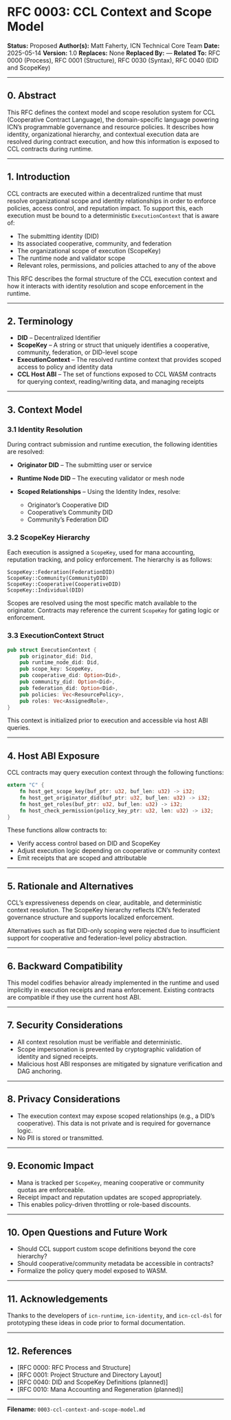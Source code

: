 # RFC 0003: CCL Context and Scope Model

**Status:** Proposed
**Author(s):** Matt Faherty, ICN Technical Core Team
**Date:** 2025-05-14
**Version:** 1.0
**Replaces:** None
**Replaced By:** —
**Related To:** RFC 0000 (Process), RFC 0001 (Structure), RFC 0030 (Syntax), RFC 0040 (DID and ScopeKey)

---

## 0. Abstract

This RFC defines the context model and scope resolution system for CCL (Cooperative Contract Language), the domain-specific language powering ICN’s programmable governance and resource policies. It describes how identity, organizational hierarchy, and contextual execution data are resolved during contract execution, and how this information is exposed to CCL contracts during runtime.

---

## 1. Introduction

CCL contracts are executed within a decentralized runtime that must resolve organizational scope and identity relationships in order to enforce policies, access control, and reputation impact. To support this, each execution must be bound to a deterministic `ExecutionContext` that is aware of:

* The submitting identity (DID)
* Its associated cooperative, community, and federation
* The organizational scope of execution (ScopeKey)
* The runtime node and validator scope
* Relevant roles, permissions, and policies attached to any of the above

This RFC describes the formal structure of the CCL execution context and how it interacts with identity resolution and scope enforcement in the runtime.

---

## 2. Terminology

* **DID** – Decentralized Identifier
* **ScopeKey** – A string or struct that uniquely identifies a cooperative, community, federation, or DID-level scope
* **ExecutionContext** – The resolved runtime context that provides scoped access to policy and identity data
* **CCL Host ABI** – The set of functions exposed to CCL WASM contracts for querying context, reading/writing data, and managing receipts

---

## 3. Context Model

### 3.1 Identity Resolution

During contract submission and runtime execution, the following identities are resolved:

* **Originator DID** – The submitting user or service
* **Runtime Node DID** – The executing validator or mesh node
* **Scoped Relationships** – Using the Identity Index, resolve:

  * Originator’s Cooperative DID
  * Cooperative’s Community DID
  * Community’s Federation DID

### 3.2 ScopeKey Hierarchy

Each execution is assigned a `ScopeKey`, used for mana accounting, reputation tracking, and policy enforcement. The hierarchy is as follows:

```
ScopeKey::Federation(FederationDID)
ScopeKey::Community(CommunityDID)
ScopeKey::Cooperative(CooperativeDID)
ScopeKey::Individual(DID)
```

Scopes are resolved using the most specific match available to the originator. Contracts may reference the current `ScopeKey` for gating logic or enforcement.

### 3.3 ExecutionContext Struct

```rust
pub struct ExecutionContext {
    pub originator_did: Did,
    pub runtime_node_did: Did,
    pub scope_key: ScopeKey,
    pub cooperative_did: Option<Did>,
    pub community_did: Option<Did>,
    pub federation_did: Option<Did>,
    pub policies: Vec<ResourcePolicy>,
    pub roles: Vec<AssignedRole>,
}
```

This context is initialized prior to execution and accessible via host ABI queries.

---

## 4. Host ABI Exposure

CCL contracts may query execution context through the following functions:

```rust
extern "C" {
    fn host_get_scope_key(buf_ptr: u32, buf_len: u32) -> i32;
    fn host_get_originator_did(buf_ptr: u32, buf_len: u32) -> i32;
    fn host_get_roles(buf_ptr: u32, buf_len: u32) -> i32;
    fn host_check_permission(policy_key_ptr: u32, len: u32) -> i32;
}
```

These functions allow contracts to:

* Verify access control based on DID and ScopeKey
* Adjust execution logic depending on cooperative or community context
* Emit receipts that are scoped and attributable

---

## 5. Rationale and Alternatives

CCL’s expressiveness depends on clear, auditable, and deterministic context resolution. The ScopeKey hierarchy reflects ICN’s federated governance structure and supports localized enforcement.

Alternatives such as flat DID-only scoping were rejected due to insufficient support for cooperative and federation-level policy abstraction.

---

## 6. Backward Compatibility

This model codifies behavior already implemented in the runtime and used implicitly in execution receipts and mana enforcement. Existing contracts are compatible if they use the current host ABI.

---

## 7. Security Considerations

* All context resolution must be verifiable and deterministic.
* Scope impersonation is prevented by cryptographic validation of identity and signed receipts.
* Malicious host ABI responses are mitigated by signature verification and DAG anchoring.

---

## 8. Privacy Considerations

* The execution context may expose scoped relationships (e.g., a DID’s cooperative). This data is not private and is required for governance logic.
* No PII is stored or transmitted.

---

## 9. Economic Impact

* Mana is tracked per `ScopeKey`, meaning cooperative or community quotas are enforceable.
* Receipt impact and reputation updates are scoped appropriately.
* This enables policy-driven throttling or role-based discounts.

---

## 10. Open Questions and Future Work

* Should CCL support custom scope definitions beyond the core hierarchy?
* Should cooperative/community metadata be accessible in contracts?
* Formalize the policy query model exposed to WASM.

---

## 11. Acknowledgements

Thanks to the developers of `icn-runtime`, `icn-identity`, and `icn-ccl-dsl` for prototyping these ideas in code prior to formal documentation.

---

## 12. References

* \[RFC 0000: RFC Process and Structure]
* \[RFC 0001: Project Structure and Directory Layout]
* \[RFC 0040: DID and ScopeKey Definitions (planned)]
* \[RFC 0010: Mana Accounting and Regeneration (planned)]

---

**Filename:** `0003-ccl-context-and-scope-model.md`
